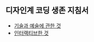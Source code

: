 <h2>디자인계 코딩 생존 지침서</h2>
<ul>
<li><a href = "./script/intro.md">기술과 예술에 관한 것</a></li>
  <li><a href = "./script/interactive.md">인터랙티브한 것</a></li>
</ul>

